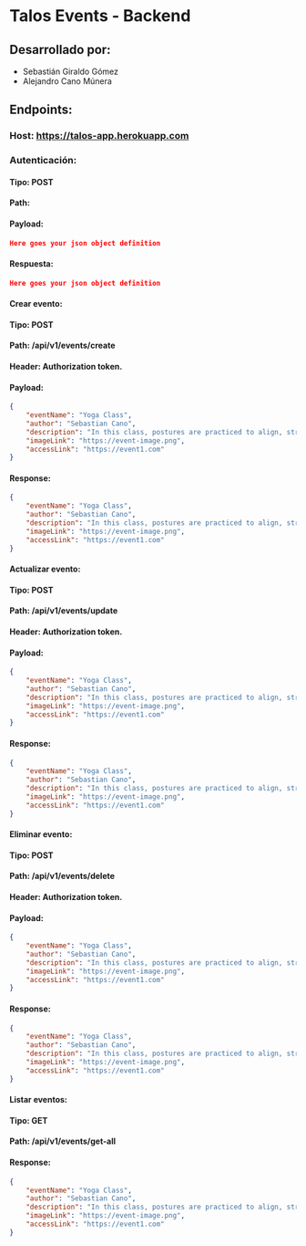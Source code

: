 # Talos Events - Backend


## Desarrollado por:

- Sebastián Giraldo Gómez
- Alejandro Cano Múnera


## Endpoints:

### Host: https://talos-app.herokuapp.com


### Autenticación: 

#### Tipo: POST

#### Path: 

#### Payload:

```json
Here goes your json object definition
```

#### Respuesta:

```json
Here goes your json object definition
```

#### Crear evento: 

#### Tipo: POST

#### Path: /api/v1/events/create

#### Header: Authorization token.

#### Payload: 
```json
{
    "eventName": "Yoga Class",
    "author": "Sebastian Cano",
    "description": "In this class, postures are practiced to align, strengthen and promote flexibility in the body",
    "imageLink": "https://event-image.png",
    "accessLink": "https://event1.com"
}
```

#### Response:

```json
{
    "eventName": "Yoga Class",
    "author": "Sebastian Cano",
    "description": "In this class, postures are practiced to align, strengthen and promote flexibility in the body",
    "imageLink": "https://event-image.png",
    "accessLink": "https://event1.com"
}
```

#### Actualizar evento: 

#### Tipo: POST

#### Path: /api/v1/events/update

#### Header: Authorization token.

#### Payload: 
```json
{
    "eventName": "Yoga Class",
    "author": "Sebastian Cano",
    "description": "In this class, postures are practiced to align, strengthen and promote flexibility in the body",
    "imageLink": "https://event-image.png",
    "accessLink": "https://event1.com"
}
```

#### Response:

```json
{
    "eventName": "Yoga Class",
    "author": "Sebastian Cano",
    "description": "In this class, postures are practiced to align, strengthen and promote flexibility in the body",
    "imageLink": "https://event-image.png",
    "accessLink": "https://event1.com"
}
```

#### Eliminar evento: 

#### Tipo: POST

#### Path: /api/v1/events/delete

#### Header: Authorization token.

#### Payload: 
```json
{
    "eventName": "Yoga Class",
    "author": "Sebastian Cano",
    "description": "In this class, postures are practiced to align, strengthen and promote flexibility in the body",
    "imageLink": "https://event-image.png",
    "accessLink": "https://event1.com"
}
```

#### Response:

```json
{
    "eventName": "Yoga Class",
    "author": "Sebastian Cano",
    "description": "In this class, postures are practiced to align, strengthen and promote flexibility in the body",
    "imageLink": "https://event-image.png",
    "accessLink": "https://event1.com"
}
```

#### Listar eventos: 

#### Tipo: GET

#### Path: /api/v1/events/get-all

#### Response:

```json
{
    "eventName": "Yoga Class",
    "author": "Sebastian Cano",
    "description": "In this class, postures are practiced to align, strengthen and promote flexibility in the body",
    "imageLink": "https://event-image.png",
    "accessLink": "https://event1.com"
}
```
